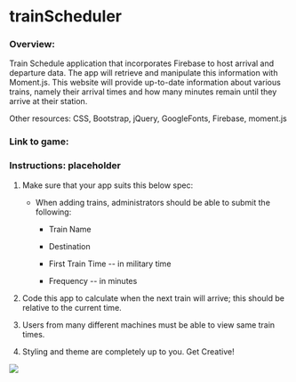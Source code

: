 # trainScheduler

### Overview:

Train Schedule application that incorporates Firebase to host arrival and departure data. The app will retrieve and manipulate this information with Moment.js. This website will provide up-to-date information about various trains, namely their arrival times and how many minutes remain until they arrive at their station.

Other resources: CSS, Bootstrap, jQuery, GoogleFonts, Firebase, moment.js

### Link to game: 

### Instructions: placeholder

1.  Make sure that your app suits this below spec:
  
    * When adding trains, administrators should be able to submit the following:
    
        * Train Name
    
        * Destination 
    
        * First Train Time -- in military time
    
        * Frequency -- in minutes
  
2.  Code this app to calculate when the next train will arrive; this should be relative to the current time.
  
3.  Users from many different machines must be able to view same train times.
  
4.  Styling and theme are completely up to you. Get Creative!

<a href="placeholder" target="_blank">
   <img src="placeholder">
</a>